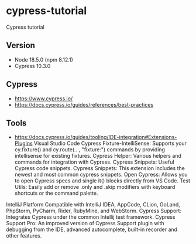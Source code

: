 # cypress-tutorial
Cypress tutorial

## Version
- Node 18.5.0 (npm 8.12.1)
- Cypress 10.3.0

## Cypress 
- https://www.cypress.io/
- https://docs.cypress.io/guides/references/best-practices 

## Tools
- https://docs.cypress.io/guides/tooling/IDE-integration#Extensions-Plugins 
Visual Studio Code
Cypress Fixture-IntelliSense: Supports your cy.fixture() and cy.route(..., "fixture:") commands by providing intellisense for existing fixtures.
Cypress Helper: Various helpers and commands for integration with Cypress.
Cypress Snippets: Useful Cypress code snippets.
Cypress Snippets: This extension includes the newest and most common cypress snippets.
Open Cypress: Allows you to open Cypress specs and single it() blocks directly from VS Code.
Test Utils: Easily add or remove .only and .skip modifiers with keyboard shortcuts or the command palette.

IntelliJ Platform
Compatible with IntelliJ IDEA, AppCode, CLion, GoLand, PhpStorm, PyCharm, Rider, RubyMine, and WebStorm.
Cypress Support: Integrates Cypress under the common Intellij test framework.
Cypress Support Pro: An improved version of Cypress Support plugin with debugging from the IDE, advanced autocomplete, built-in recorder and other features.